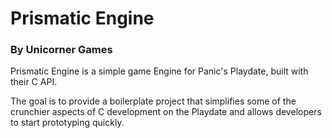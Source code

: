 # Prismatic Engine

### By Unicorner Games

Prismatic Engine is a simple game Engine for Panic's Playdate, built with their C API. 

The goal is to provide a boilerplate project that simplifies some of the crunchier aspects of C development on the Playdate and allows developers to start prototyping quickly.

